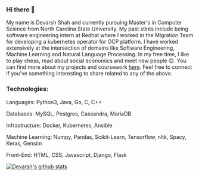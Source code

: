 ### Hi there 👋
My name is Devarsh Shah and currently pursuing Master's in Computer Science from North Carolina State University. My past stints include being software engineering intern at Redhat where I worked in the Migration Team for developing a kubernetes operator for OCP platform. I have worked extensively at the intersection of domains like Software Engineering, Machine Learning and Natural Language Processing. In my free time, I like to play chess, read about social economics and meet new people 😊. You can find more about my projects and coursework [here](https://www.linkedin.com/in/devarshshah15/). Feel free to connect if you've something interesting to share related to any of the above.


### Technologies:
Languages: Python3, Java, Go, C, C++

Databases: MySQL, Postgres, Cassandra, MariaDB

Infrastructure: Docker, Kubernetes, Ansible

Machine Learning: Numpy, Pandas, Scikit-Learn, Tensorflow, nltk, Spacy, Keras, Gensim

Front-End: HTML, CSS, Javascript, Django, Flask


<!--
**devarshshah15/devarshshah15** is a ✨ _special_ ✨ repository because its `README.md` (this file) appears on your GitHub profile.




Here are some ideas to get you started:

- 🔭 I’m currently working on ...
- 🌱 I’m currently learning ...
- 👯 I’m looking to collaborate on ...
- 🤔 I’m looking for help with ...
- 💬 Ask me about ...
- 📫 How to reach me: ...
- 😄 Pronouns: ...
- ⚡ Fun fact: ...
-->
[![Devarsh's github stats](https://github-readme-stats.vercel.app/api?username=devarshshah15&hide=contribs,stars)](https://github.com/devarshshah15/)
